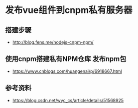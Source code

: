 # 发布vue组件到cnpm私有服务器 

## 搭建步骤
- http://blog.fens.me/nodejs-cnpm-npm/


## 使用cnpm搭建私有NPM仓库 发布npm包
- https://www.cnblogs.com/huangenai/p/6918667.html


## 参考资料
- https://blog.csdn.net/wyc_cs/article/details/51568925

